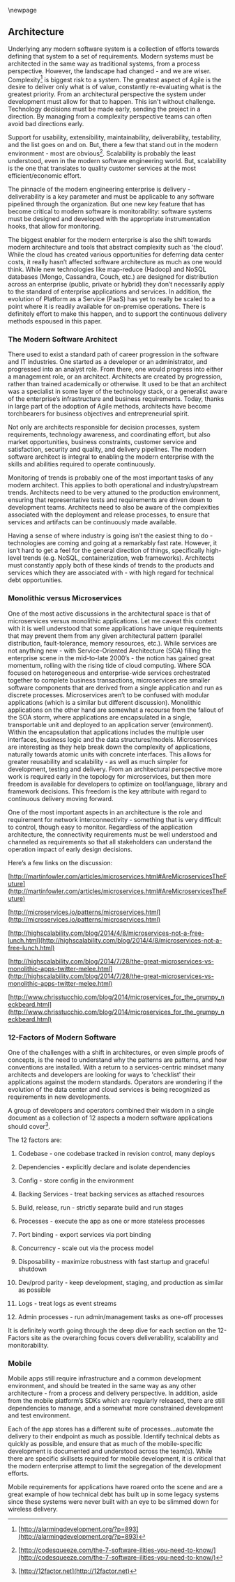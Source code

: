 \newpage

## Architecture

Underlying any modern software system is a collection of efforts towards defining that system to a set of requirements. Modern systems must be architected in the same way as traditional systems, from a process perspective.  However, the landscape had changed - and we are wiser.  Complexity[^process_architecture1] is biggest risk to a system.  The greatest aspect of Agile is the desire to deliver only what is of value, constantly re-evaluating what is the greatest priority.  From an architectural perspective the system under development must allow for that to happen.  This isn't without challenge.  Technology decisions must be made early, sending the project in a direction.  By managing from a complexity perspective teams can often avoid bad directions early.

Support for usability, extensibility, maintainability, deliverability, testability, and the list goes on and on.  But, there a few that stand out in the modern environment - most are obvious[^process_architecture2].  Scalability is probably the least understood, even in the modern software engineering world.  But, scalability is the one that translates to quality customer services at the most efficient/economic effort.  

The pinnacle of the modern engineering enterprise is delivery - deliverability is a key parameter and must be applicable to any software pipelined through the organization.  But one new key feature that has become critical to modern software is monitorability: software systems must be designed and developed with the appropriate instrumentation hooks, that allow for monitoring.

The biggest enabler for the modern enterprise is also the shift towards modern architecture and tools that abstract complexity such as 'the cloud'.  While the cloud has created various opportunities for deferring data center costs, it really hasn’t affected software architecture as much as one would think. While new technologies like map-reduce (Hadoop) and NoSQL databases (Mongo, Cassandra, Couch, etc.) are designed for distribution across an enterprise (public, private or hybrid) they don’t necessarily apply to the standard of enterprise applications and services.  In addition, the evolution of Platform as a Service (PaaS) has yet to really be scaled to a point where it is readily available for on-premise operations.  There is definitely effort to make this happen, and to support the continuous delivery methods espoused in this paper.

### The Modern Software Architect

There used to exist a standard path of career progression in the software and IT industries.  One started as a developer or an administrator, and progressed into an analyst role.  From there, one would progress into either a management role, or an architect.  Architects are created by progression, rather than trained academically or otherwise.  It used to be that an architect was a specialist in some layer of the technology stack, or a generalist aware of the enterprise’s infrastructure and business requirements.  Today, thanks in large part of the adoption of Agile methods, architects have become torchbearers for business objectives and entrepreneurial spirit.

Not only are architects responsible for decision processes, system requirements, technology awareness, and coordinating effort, but also market opportunities, business constraints, customer service and satisfaction, security and quality, and delivery pipelines.  The modern software architect is integral to enabling the modern enterprise with the skills and abilities required to operate continuously.

Monitoring of trends is probably one of the most important tasks of any modern architect.  This applies to both operational and industry/upstream trends.  Architects need to be very attuned to the production environment, ensuring that representative tests and requirements are driven down to development teams.  Architects need to also be aware of the complexities associated with the deployment and release processes, to ensure that services and artifacts can be continuously made available.

Having a sense of where industry is going isn’t the easiest thing to do - technologies are coming and going at a remarkably fast rate.  However, it isn’t hard to get a feel for the general direction of things, specifically high-level trends (e.g. NoSQL, containerization, web frameworks).  Architects must constantly apply both of these kinds of trends to the products and services which they are associated with - with high regard for technical debt opportunities.

### Monolithic versus Microservices

One of the most active discussions in the architectural space is that of microservices versus monolithic applications.  Let me caveat this context with it is well understood that some applications have unique requirements that may prevent them from any given architectural pattern (parallel distribution, fault-tolerance, memory resources, etc.).  While services are not anything new - with Service-Oriented Architecture (SOA) filling the enterprise scene in the mid-to-late 2000’s - the notion has gained great momentum, rolling with the rising tide of cloud computing.  Where SOA focused on heterogeneous and enterprise-wide services orchestrated together to complete business transactions, microservices are smaller software components that are derived from a single application and run as discrete processes.  Microservices aren’t to be confused with modular applications (which is a similar but different discussion).  Monolithic applications on the other hand are somewhat a recourse from the fallout of the SOA storm, where applications are encapsulated in a single, transportable unit and deployed to an application server (environment).  Within the encapsulation that applications includes the multiple user interfaces, business logic and the data structures/models.  Microservices are interesting as they help break down the complexity of applications, naturally towards atomic units with concrete interfaces.  This allows for greater reusability and scalability - as well as much simpler for development, testing and delivery.  From an architectural perspective more work is required early in the topology for microservices, but then more freedom is available for developers to optimize on tool/language, library and framework decisions.  This freedom is the key attribute with regard to continuous delivery moving forward.

One of the most important aspects in an architecture is the role and requirement for network interconnectivity - something that is very difficult to control, though easy to monitor.  Regardless of the application architecture, the connectivity requirements must be well understood and channeled as requirements so that all stakeholders can understand the operation impact of early design decisions.

Here’s a few links on the discussion:

[http://martinfowler.com/articles/microservices.html#AreMicroservicesTheFuture](http://martinfowler.com/articles/microservices.html#AreMicroservicesTheFuture)

[http://microservices.io/patterns/microservices.html](http://microservices.io/patterns/microservices.html)

[http://highscalability.com/blog/2014/4/8/microservices-not-a-free-lunch.html](http://highscalability.com/blog/2014/4/8/microservices-not-a-free-lunch.html)

[http://highscalability.com/blog/2014/7/28/the-great-microservices-vs-monolithic-apps-twitter-melee.html](http://highscalability.com/blog/2014/7/28/the-great-microservices-vs-monolithic-apps-twitter-melee.html)

[http://www.chrisstucchio.com/blog/2014/microservices_for_the_grumpy_neckbeard.html](http://www.chrisstucchio.com/blog/2014/microservices_for_the_grumpy_neckbeard.html)

### 12-Factors of Modern Software

One of the challenges with a shift in architectures, or even simple proofs of concepts, is the need to understand why the patterns are patterns, and how conventions are installed.  With a return to a services-centric mindset many architects and developers are looking for ways to 'checklist' their applications against the modern standards.  Operators are wondering if the evolution of the data center and cloud services is being recognized as requirements in new developments.

A group of developers and operators combined their wisdom in a single document as a collection of 12 aspects a modern software applications should cover[^process_architecture3].

The 12 factors are:

1. Codebase - one codebase tracked in revision control, many deploys

2. Dependencies - explicitly declare and isolate dependencies

3. Config - store config in the environment

4. Backing Services - treat backing services as attached resources

5. Build, release, run - strictly separate build and run stages

6. Processes - execute the app as one or more stateless processes

7. Port binding - export services via port binding

8. Concurrency - scale out via the process model

9. Disposability - maximize robustness with fast startup and graceful shutdown

10. Dev/prod parity - keep development, staging, and production as similar as possible

11. Logs - treat logs as event streams

12. Admin processes - run admin/management tasks as one-off processes

It is definitely worth going through the deep dive for each section on the 12-Factors site as the overarching focus covers deliverability, scalability and monitorability.

### Mobile

Mobile apps still require infrastructure and a common development environment, and should be treated in the same way as any other architecture - from a process and delivery perspective.  In addition, aside from the mobile platform’s SDKs which are regularly released, there are still dependencies to manage, and a somewhat more constrained development and test environment.

Each of the app stores has a different suite of processes...automate the delivery to their endpoint as much as possible.  Identify technical debts as quickly as possible, and ensure that as much of the mobile-specific development is documented and understood across the team(s).  While there are specific skillsets required for mobile development, it is critical that the modern enterprise attempt to limit the segregation of the development efforts.

Mobile requirements for applications have roared onto the scene and are a great example of how technical debt has built up in some legacy systems since these systems were never built with an eye to be slimmed down for wireless delivery.

[^process_architecture1]:[http://alarmingdevelopment.org/?p=893](http://alarmingdevelopment.org/?p=893)
[^process_architecture2]:[http://codesqueeze.com/the-7-software-ilities-you-need-to-know/](http://codesqueeze.com/the-7-software-ilities-you-need-to-know/)
[^process_architecture3]:[http://12factor.net](http://12factor.net)
